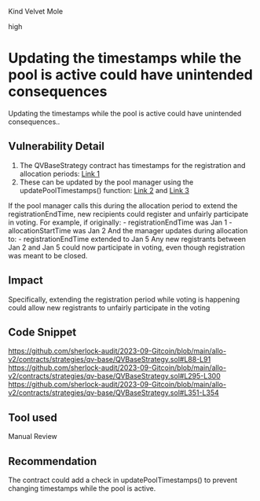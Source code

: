 Kind Velvet Mole

high

# Updating the timestamps while the pool is active could have unintended consequences
Updating the timestamps while the pool is active could have unintended consequences..
## Vulnerability Detail
1. The QVBaseStrategy contract has timestamps for the registration and allocation periods: [Link 1](https://github.com/sherlock-audit/2023-09-Gitcoin/blob/main/allo-v2/contracts/strategies/qv-base/QVBaseStrategy.sol#L88-L91)
2. These can be updated by the pool manager using the updatePoolTimestamps() function: [Link 2](https://github.com/sherlock-audit/2023-09-Gitcoin/blob/main/allo-v2/contracts/strategies/qv-base/QVBaseStrategy.sol#L295-L300) and [Link 3](https://github.com/sherlock-audit/2023-09-Gitcoin/blob/main/allo-v2/contracts/strategies/qv-base/QVBaseStrategy.sol#L351-L354)

 If the pool manager calls this during the allocation period to extend the registrationEndTime, new recipients could register and unfairly participate in voting.
 For example, if originally:
      - registrationEndTime was Jan 1
      - allocationStartTime was Jan 2
 And the manager updates during allocation to:
      - registrationEndTime extended to Jan 5
 Any new registrants between Jan 2 and Jan 5 could now participate in voting, even though registration was meant to be closed.

## Impact
Specifically, extending the registration period while voting is happening could allow new registrants to unfairly participate in the voting
## Code Snippet
https://github.com/sherlock-audit/2023-09-Gitcoin/blob/main/allo-v2/contracts/strategies/qv-base/QVBaseStrategy.sol#L88-L91
https://github.com/sherlock-audit/2023-09-Gitcoin/blob/main/allo-v2/contracts/strategies/qv-base/QVBaseStrategy.sol#L295-L300
https://github.com/sherlock-audit/2023-09-Gitcoin/blob/main/allo-v2/contracts/strategies/qv-base/QVBaseStrategy.sol#L351-L354
## Tool used

Manual Review

## Recommendation
The contract could add a check in updatePoolTimestamps() to prevent changing timestamps while the pool is active. 